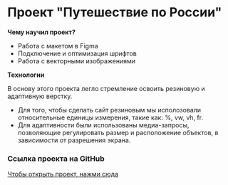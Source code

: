 # Проект "Путешествие по России"

**Чему научил проект?**
* Работа с макетом в Figma
* Подключение и оптимизация шрифтов
* Работа с векторными изображениями

**Технологии**

В основу этого проекта легло стремление освоить резиновую и адаптивную верстку. 
* Для того, чтобы сделать сайт резиновым мы исполозовали относительные единицы измерения, такие как: %, vw, vh, fr. 
* Для адаптивности были использованы медиа-запросы, позволяющие регулировать размер и расположение объектов, в зависимости от разрешения экрана.

### Cсылка проекта на GitHub

[Чтобы открыть проект, нажми сюда](https://ianamerely.github.io/russian-travel/index.html)
